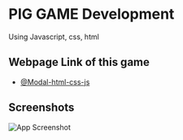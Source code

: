 # PIG GAME Development

Using Javascript, css, html

## Webpage Link of this game

- [@Modal-html-css-js](https://prantomollick.github.io/modal-javascript/)

## Screenshots

![App Screenshot](modal-app-screenshot.png)
